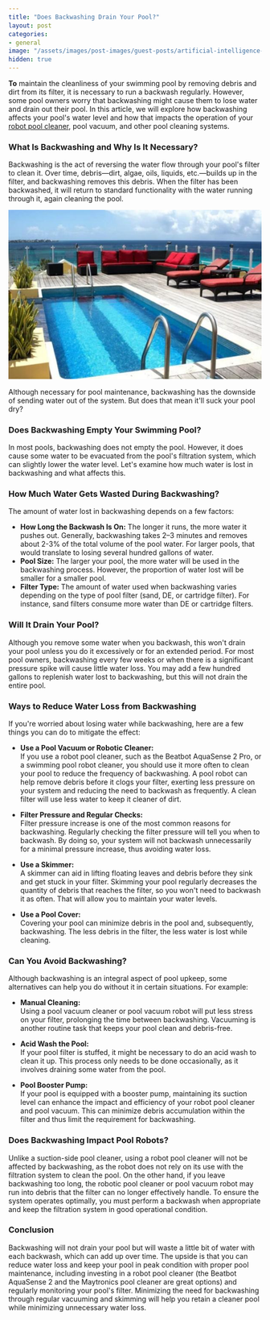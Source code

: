 ```yaml
---
title: "Does Backwashing Drain Your Pool?"
layout: post
categories:
- general
image: "/assets/images/post-images/guest-posts/artificial-intelligence-3382507_1280.jpg"
hidden: true
---
```


**To** maintain the cleanliness of your swimming pool by removing debris and dirt from its filter, it is necessary to run a backwash regularly. However, some pool owners worry that backwashing might cause them to lose water and drain out their pool. In this article, we will explore how backwashing affects your pool's water level and how that impacts the operation of your [robot pool cleaner](https://beatbot.com/), pool vacuum, and other pool cleaning systems.

### What Is Backwashing and Why Is It Necessary?

Backwashing is the act of reversing the water flow through your pool's filter to clean it. Over time, debris—dirt, algae, oils, liquids, etc.—builds up in the filter, and backwashing removes this debris. When the filter has been backwashed, it will return to standard functionality with the water running through it, again cleaning the pool.

![Backwashing pool featured image](/assets/images/post-images/guest-posts/backwashing-pool.jpg)

Although necessary for pool maintenance, backwashing has the downside of sending water out of the system. But does that mean it'll suck your pool dry?

### Does Backwashing Empty Your Swimming Pool?

In most pools, backwashing does not empty the pool. However, it does cause some water to be evacuated from the pool's filtration system, which can slightly lower the water level. Let's examine how much water is lost in backwashing and what affects this.

### How Much Water Gets Wasted During Backwashing?

The amount of water lost in backwashing depends on a few factors:

- **How Long the Backwash Is On:** The longer it runs, the more water it pushes out. Generally, backwashing takes 2–3 minutes and removes about 2-3% of the total volume of the pool water. For larger pools, that would translate to losing several hundred gallons of water.  
- **Pool Size:** The larger your pool, the more water will be used in the backwashing process. However, the proportion of water lost will be smaller for a smaller pool.  
- **Filter Type:** The amount of water used when backwashing varies depending on the type of pool filter (sand, DE, or cartridge filter). For instance, sand filters consume more water than DE or cartridge filters.  

### Will It Drain Your Pool?

Although you remove some water when you backwash, this won't drain your pool unless you do it excessively or for an extended period. For most pool owners, backwashing every few weeks or when there is a significant pressure spike will cause little water loss. You may add a few hundred gallons to replenish water lost to backwashing, but this will not drain the entire pool.

### Ways to Reduce Water Loss from Backwashing

If you're worried about losing water while backwashing, here are a few things you can do to mitigate the effect:

- **Use a Pool Vacuum or Robotic Cleaner:**  
  If you use a robot pool cleaner, such as the Beatbot AquaSense 2 Pro, or a swimming pool robot cleaner, you should use it more often to clean your pool to reduce the frequency of backwashing. A pool robot can help remove debris before it clogs your filter, exerting less pressure on your system and reducing the need to backwash as frequently. A clean filter will use less water to keep it cleaner of dirt.

- **Filter Pressure and Regular Checks:**  
  Filter pressure increase is one of the most common reasons for backwashing. Regularly checking the filter pressure will tell you when to backwash. By doing so, your system will not backwash unnecessarily for a minimal pressure increase, thus avoiding water loss.

- **Use a Skimmer:**  
  A skimmer can aid in lifting floating leaves and debris before they sink and get stuck in your filter. Skimming your pool regularly decreases the quantity of debris that reaches the filter, so you won't need to backwash it as often. That will allow you to maintain your water levels.

- **Use a Pool Cover:**  
  Covering your pool can minimize debris in the pool and, subsequently, backwashing. The less debris in the filter, the less water is lost while cleaning.

### Can You Avoid Backwashing?

Although backwashing is an integral aspect of pool upkeep, some alternatives can help you do without it in certain situations. For example:

- **Manual Cleaning:**  
  Using a pool vacuum cleaner or pool vacuum robot will put less stress on your filter, prolonging the time between backwashing. Vacuuming is another routine task that keeps your pool clean and debris-free.

- **Acid Wash the Pool:**  
  If your pool filter is stuffed, it might be necessary to do an acid wash to clean it up. This process only needs to be done occasionally, as it involves draining some water from the pool.

- **Pool Booster Pump:**  
  If your pool is equipped with a booster pump, maintaining its suction level can enhance the impact and efficiency of your robot pool cleaner and pool vacuum. This can minimize debris accumulation within the filter and thus limit the requirement for backwashing.

### Does Backwashing Impact Pool Robots?

Unlike a suction-side pool cleaner, using a robot pool cleaner will not be affected by backwashing, as the robot does not rely on its use with the filtration system to clean the pool. On the other hand, if you leave backwashing too long, the robotic pool cleaner or pool vacuum robot may run into debris that the filter can no longer effectively handle. To ensure the system operates optimally, you must perform a backwash when appropriate and keep the filtration system in good operational condition.

### Conclusion

Backwashing will not drain your pool but will waste a little bit of water with each backwash, which can add up over time. The upside is that you can reduce water loss and keep your pool in peak condition with proper pool maintenance, including investing in a robot pool cleaner (the Beatbot AquaSense 2 and the Maytronics pool cleaner are great options) and regularly monitoring your pool's filter. Minimizing the need for backwashing through regular vacuuming and skimming will help you retain a cleaner pool while minimizing unnecessary water loss.

